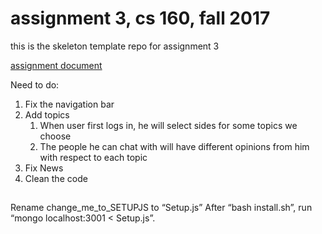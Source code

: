 # assignment 3, cs 160, fall 2017

this is the skeleton template repo for assignment 3

[assignment document](https://docs.google.com/document/d/1zmvlGO5PD1oi0q1kFFE6l0wZOqwDeVw71w-t0LrFmIw/edit?usp=sharing)


Need to do:
1. Fix the navigation bar
2. Add topics
	1. When user first logs in, he will select sides for some topics we choose
	2. The people he can chat with will have different opinions from him with respect to each topic
3. Fix News
4. Clean the code

##
Rename change_me_to_SETUPJS to “Setup.js”
After “bash install.sh”, run “mongo localhost:3001 < Setup.js”.

